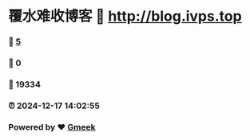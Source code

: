 # 覆水难收博客 :link: http://blog.ivps.top 
### :page_facing_up: [5](http://blog.ivps.top/tag.html) 
### :speech_balloon: 0 
### :hibiscus: 19334 
### :alarm_clock: 2024-12-17 14:02:55 
### Powered by :heart: [Gmeek](https://github.com/Meekdai/Gmeek)
